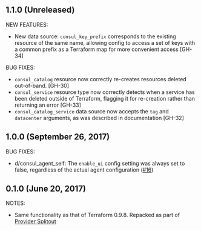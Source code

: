 ## 1.1.0 (Unreleased)

NEW FEATURES:

* New data source: `consul_key_prefix` corresponds to the existing resource of the same name, allowing config to access a set of keys with a common prefix as a Terraform map for more convenient access [GH-34]

BUG FIXES:

* `consul_catalog` resource now correctly re-creates resources deleted out-of-band. [GH-30]
* `consul_service` resource type now correctly detects when a service has been deleted outside of Terraform, flagging it for re-creation rather than returning an error [GH-33]
* `consul_catalog_service` data source now accepts the `tag` and `datacenter` arguments, as was described in documentation [GH-32]

## 1.0.0 (September 26, 2017)

BUG FIXES:

* d/consul_agent_self: The `enable_ui` config setting was always set to false, regardless of the actual agent configuration ([#16](https://github.com/terraform-providers/terraform-provider-consul/issues/16))

## 0.1.0 (June 20, 2017)

NOTES:

* Same functionality as that of Terraform 0.9.8. Repacked as part of [Provider Splitout](https://www.hashicorp.com/blog/upcoming-provider-changes-in-terraform-0-10/)

